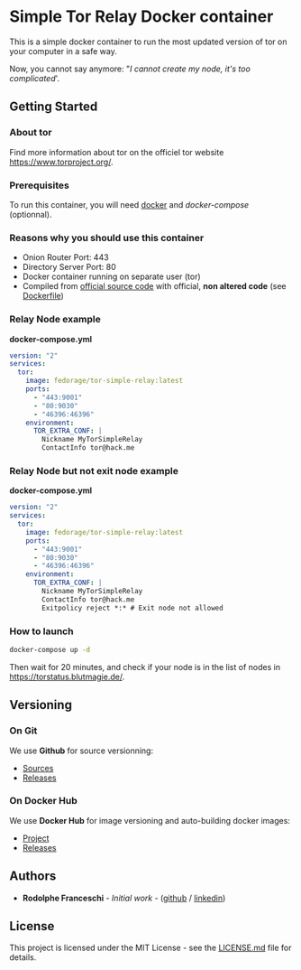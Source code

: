# Simple Tor Relay Docker container
This is a simple docker container to run the most updated version of tor on your computer in a safe way.

Now, you cannot say anymore: "*I cannot create my node, it's too complicated*'.

## Getting Started

### About tor
Find more information about tor on the officiel tor website https://www.torproject.org/.

### Prerequisites
To run this container, you will need [docker](https://www.docker.com/) and *docker-compose* (optionnal).

### Reasons why you should use this container
- Onion Router Port: 443
- Directory Server Port: 80
- Docker container running on separate user (tor)
- Compiled from [official source code](https://www.torproject.org/download/tor/) with official, **non altered code** (see [Dockerfile](https://hub.docker.com/r/fedorage/tor-simple-relay/dockerfile))

### Relay Node example
**docker-compose.yml**
```yml
version: "2"
services:
  tor:
    image: fedorage/tor-simple-relay:latest
    ports:
      - "443:9001"
      - "80:9030"
      - "46396:46396"
    environment:
      TOR_EXTRA_CONF: |
        Nickname MyTorSimpleRelay
        ContactInfo tor@hack.me
```

### Relay Node but not exit node example
**docker-compose.yml**
```yml
version: "2"
services:
  tor:
    image: fedorage/tor-simple-relay:latest
    ports:
      - "443:9001"
      - "80:9030"
      - "46396:46396"
    environment:
      TOR_EXTRA_CONF: |
        Nickname MyTorSimpleRelay
        ContactInfo tor@hack.me
        Exitpolicy reject *:* # Exit node not allowed
```

### How to launch
```bash
docker-compose up -d
```

Then wait for 20 minutes, and check if your node is in the list of nodes in https://torstatus.blutmagie.de/.

## Versioning 
### On Git
We use **Github** for source versionning:
- [Sources](https://github.com/rofra/docker-tor-simple-relay/)
- [Releases](https://github.com/rofra/docker-tor-simple-relay/releases)

### On Docker Hub
We use **Docker Hub** for image versioning and auto-building docker images:
- [Project](https://hub.docker.com/r/fedorage/tor-simple-relay)
- [Releases](https://hub.docker.com/r/fedorage/tor-simple-relay/tags)

## Authors
* **Rodolphe Franceschi** - *Initial work* - ([github](https://github.com/rofra) / [linkedin](https://www.linkedin.com/in/rodolphe-franceschi-2a47b636/))

## License
This project is licensed under the MIT License - see the [LICENSE.md](LICENSE.md) file for details.